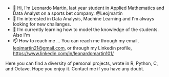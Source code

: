 - 👋 Hi, I’m  Leonardo Martin, last year student in Applied Mathematics and Data Analyst on a sports bet company. @Leojmartin
- 👀 I’m interested in Data Analysis, Machine Learning and I'm always looking for new challanges.
- 🌱 I’m currently learning how to model the knowledge of the students. Also I'm 
- 📫 How to reach me ...
     You can reach me through my email, leojmartin21@gmail.com, or through my Linkedin profile, https://www.linkedin.com/in/leonardomartin101/

Here you can find a diversity of personal projects, wrote in R, Python, C, and Octave. Hope you enjoy it. Contact me if you have any doubt.


<!---
Leojmartin/Leojmartin is a ✨ special ✨ repository because its `README.md` (this file) appears on your GitHub profile.
You can click the Preview link to take a look at your changes.
--->
